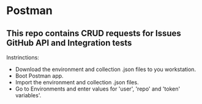 # Postman
## This repo contains CRUD requests for Issues GitHub API and Integration tests
Instrinctions:
* Download the environment and collection .json files to you workstation.
* Boot Postman app.
* Import the environment and collection .json files.
* Go to Environments and enter values for 'user', 'repo' and 'token' variables'.
